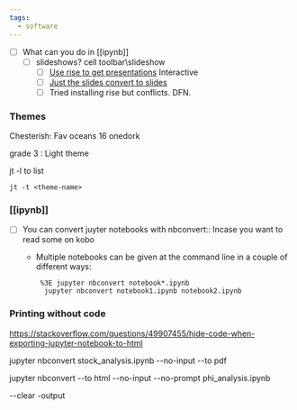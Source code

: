 ```yaml
---
tags:
  - software
---
```



- [ ] What can you do in [[ipynb]]
	- [ ] slideshows? cell toolbar\slideshow
		- [ ] [Use rise to get presentations](https://www.youtube.com/watch?v=utNl9f3gqYQ&ab_channel=LiveLessons) Interactive
		- [ ] [Just the slides convert to slides](https://medium.com/@mjspeck/presenting-code-using-jupyter-notebook-slides-a8a3c3b59d67)
		- [ ] Tried installing rise but conflicts. DFN.
### Themes

Chesterish: Fav
oceans 16
onedork

grade 3 : Light theme

jt -l to list
```
jt -t <theme-name>
```

### [[ipynb]]
- [ ] You can convert juyter notebooks with nbconvert:: Incase you want to read some on kobo
	-  Multiple notebooks can be given at the command line in a couple of
	            different ways:

            %3E jupyter nbconvert notebook*.ipynb
             jupyter nbconvert notebook1.ipynb notebook2.ipynb
### Printing without code 

https://stackoverflow.com/questions/49907455/hide-code-when-exporting-jupyter-notebook-to-html

jupyter nbconvert stock_analysis.ipynb --no-input --to pdf

jupyter nbconvert --to html --no-input --no-prompt phi_analysis.ipynb

--clear -output

